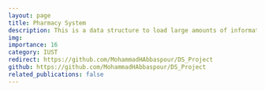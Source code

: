 ```yaml
---
layout: page
title: Pharmacy System
description: This is a data structure to load large amounts of information about medicines and illnesses
img: 
importance: 16
category: IUST
redirect: https://github.com/MohammadHAbbaspour/DS_Project
github: https://github.com/MohammadHAbbaspour/DS_Project
related_publications: false
---
```

